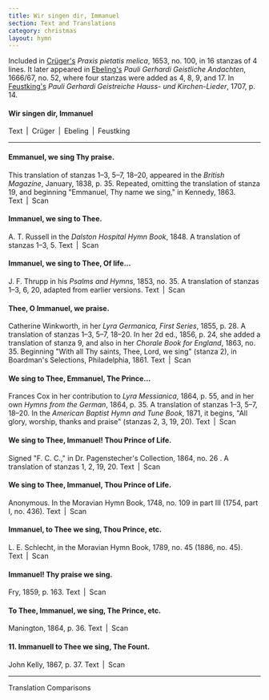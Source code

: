 ```yaml
---
title: Wir singen dir, Immanuel
section: Text and Translations
category: christmas
layout: hymn
---
```


Included in [Crüger's](/authors/crüger) *Praxis pietatis melica*, 1653, no. 100, in 16 stanzas of 4 lines. It later appeared in [Ebeling's](/authors/ebeling) *Pauli Gerhardi Geistliche Andachten*, 1666/67, no. 52, where four stanzas were added as 4, 8, 9, and 17. In [Feustking's](/authors/feustking) *Pauli Gerhardi Geistreiche Hauss- und Kirchen-Lieder*, 1707, p. 14.

#### Wir singen dir, Immanuel

Text \| Crüger \| Ebeling \| Feustking  

---

#### Emmanuel, we sing Thy praise.

This translation of stanzas 1–3, 5–7, 18–20, appeared in the *British Magazine*, January, 1838, p. 35. Repeated, omitting the translation of stanza 19, and beginning "Emmanuel, Thy name we sing," in Kennedy, 1863. Text \| Scan

#### Immanuel, we sing to Thee.

A. T. Russell in the *Dalston Hospital Hymn Book*, 1848. A translation of stanzas 1–3, 5. Text \| Scan

#### Immanuel, we sing to Thee, Of life…

J. F. Thrupp in his *Psalms and Hymns*, 1853, no. 35. A translation of stanzas 1–3, 6, 20, adapted from earlier versions. Text \| Scan

#### Thee, O Immanuel, we praise.

Catherine Winkworth, in her *Lyra Germanica, First Series*, 1855, p. 28. A translation of stanzas 1–3, 5–7, 18–20. In her 2d ed., 1856, p. 24, she added a translation of stanza 9, and also in her *Chorale Book for England*, 1863, no. 35. Beginning "With all Thy saints, Thee, Lord, we sing" (stanza 2), in Boardman's Selections, Philadelphia, 1861. Text \| Scan

#### We sing to Thee, Emmanuel, The Prince…

Frances Cox in her contribution to *Lyra Messianica*, 1864, p. 55, and in her own *Hymns from the German*, 1864, p. 35. A translation of stanzas 1–3, 5–7, 18–20. In the *American Baptist Hymn and Tune Book*, 1871, it begins, "All glory, worship, thanks and praise" (stanzas 2, 3, 19, 20). Text \| Scan

#### We sing to Thee, Immanuel! Thou Prince of Life.

Signed "F. C. C.," in Dr. Pagenstecher's Collection, 1864, no. 26 . A translation of stanzas 1, 2, 19, 20. Text \| Scan

#### We sing to Thee, Immanuel, Thou Prince of Life.

Anonymous. In the Moravian Hymn Book, 1748, no. 109 in part III (1754, part I, no. 436). Text \| Scan

#### Immanuel, to Thee we sing, Thou Prince, etc.

L. E. Schlecht, in the Moravian Hymn Book, 1789, no. 45 (1886, no. 45). Text \| Scan

#### Immanuel! Thy praise we sing.

Fry, 1859, p. 163. Text \| Scan

#### To Thee, Immanuel, we sing, The Prince, etc.

Manington, 1864, p. 36. Text \| Scan

#### 11. Immanuell to Thee we sing, The Fount.

John Kelly, 1867, p. 37. Text \| Scan

---

<span class="button">Translation Comparisons</span>